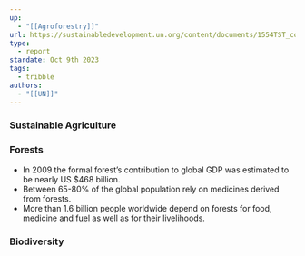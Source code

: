 ```yaml
---
up:
  - "[[Agroforestry]]"
url: https://sustainabledevelopment.un.org/content/documents/1554TST_compendium_issues_briefs_rev1610.pdf
type:
  - report
stardate: Oct 9th 2023
tags:
  - tribble
authors:
  - "[[UN]]"
---
```

### Sustainable Agriculture

### Forests
- In 2009 the formal forest’s contribution to global GDP was estimated to be nearly US $468 billion.
- Between 65-80% of the global population rely on medicines derived from forests.
- More than 1.6 billion people worldwide depend on forests for food, medicine and fuel as well as for their livelihoods.

### Biodiversity